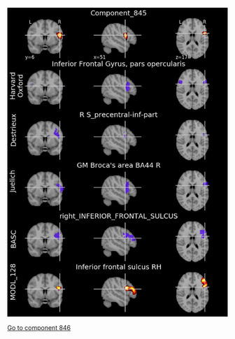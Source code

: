 


![845](preliminary/845.jpg "Component 845")

[Go to component 846](https://parietal-inria.github.io/MODL_atlas/1024/846 "Component 846")